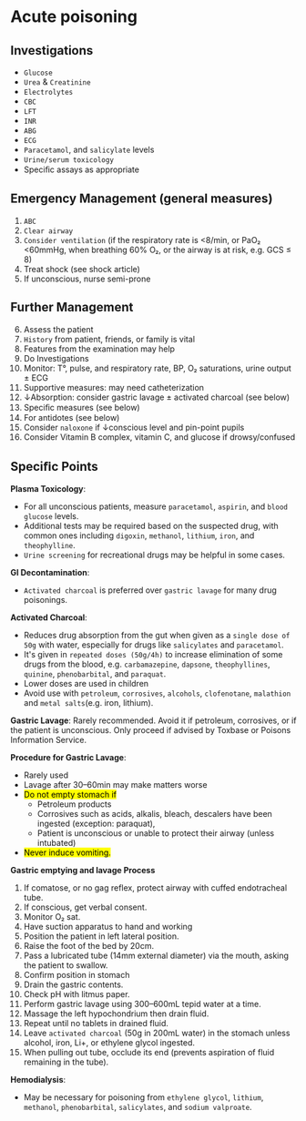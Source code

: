 
# Acute poisoning

## Investigations

- `Glucose`
- `Urea` & `Creatinine` 
- `Electrolytes`
- `CBC`
- `LFT`
- `INR`
- `ABG` 
- `ECG`
- `Paracetamol`, and `salicylate` levels
- `Urine/serum toxicology`
- Speciﬁc assays as appropriate

## Emergency Management (general measures)

1. `ABC`
2. `Clear airway`
3. `Consider ventilation` (if the respiratory rate is <8/min, or PaO₂ <60mmHg, when breathing 60% O₂, or the airway is at risk, e.g. GCS ≤ 8)
4. Treat shock (see shock article)
5. If unconscious, nurse semi-prone

## Further Management

6. Assess the patient
7. `History` from patient, friends, or family is vital
8. Features from the examination may help
9. Do Investigations
10. Monitor: T°, pulse, and respiratory rate, BP, O₂ saturations, urine output ± ECG 
11. Supportive measures: may need catheterization
12. ↓Absorption: consider gastric lavage ± activated charcoal (see below)
13. Speciﬁc measures (see below)
14. For antidotes (see below)
15. Consider `naloxone` if ↓conscious level and pin-point pupils 
16. Consider Vitamin B complex, vitamin C, and glucose if drowsy/confused

## Speciﬁc Points

**Plasma Toxicology**: 
- For all unconscious patients, measure `paracetamol`, `aspirin`, and `blood glucose` levels.
- Additional tests may be required based on the suspected drug, with common ones including `digoxin`, `methanol`, `lithium`, `iron`, and `theophylline`. 
- `Urine screening` for recreational drugs may be helpful in some cases.

**GI Decontamination**: 
- `Activated charcoal` is preferred over `gastric lavage` for many drug poisonings.

**Activated Charcoal**: 
- Reduces drug absorption from the gut when given as a `single dose of 50g` with water, especially for drugs like `salicylates` and `paracetamol`. 
- It's given in `repeated doses (50g/4h)` to increase elimination of some drugs from the blood, e.g. `carbamazepine`, `dapsone`, `theophyllines`, `quinine`, `phenobarbital`, and `paraquat`.
- Lower doses are used in children
- Avoid use with `petroleum`, `corrosives`, `alcohols`, `clofenotane`, `malathion` and `metal salts`(e.g. iron, lithium).

**Gastric Lavage**: Rarely recommended. Avoid it if petroleum, corrosives, or if the patient is unconscious. Only proceed if advised by Toxbase or Poisons Information Service.

**Procedure for Gastric Lavage**: 
- Rarely used
- Lavage after 30–60min may make matters worse
- <mark>Do not empty stomach if </mark>
	- Petroleum products
	- Corrosives such as acids, alkalis, bleach, descalers have been ingested (exception: paraquat), 
	- Patient is unconscious or unable to protect their airway (unless intubated)
- <mark> Never induce vomiting. </mark>

**Gastric emptying and lavage Process**

1. If comatose, or no gag reflex, protect airway with cuffed endotracheal tube. 
2. If conscious, get verbal consent.
3. Monitor O₂ sat.
4. Have suction apparatus to hand and working
5. Position the patient in left lateral position.
6. Raise the foot of the bed by 20cm.
7. Pass a lubricated tube (14mm external diameter) via the mouth, asking the patient to swallow.
8. Confirm position in stomach
9. Drain the gastric contents.
10. Check pH with litmus paper.
11. Perform gastric lavage using 300–600mL tepid water at a time. 
12. Massage the left hypochondrium then drain fluid.
13. Repeat until no tablets in drained fluid.
14. Leave `activated charcoal` (50g in 200mL water) in the stomach unless alcohol, iron, Li+, or ethylene glycol ingested.
15. When pulling out tube, occlude its end (prevents aspiration of fluid remaining in the tube).


**Hemodialysis**: 
- May be necessary for poisoning from `ethylene glycol`, `lithium`, `methanol`, `phenobarbital`, `salicylates`, and `sodium valproate`.


